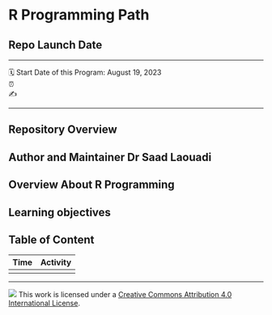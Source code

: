 R Programming Path
================

## Repo Launch Date

-----

:spiral_calendar: Start Date of this Program: August 19, 2023  
:alarm_clock:      
:writing_hand:   

-----

## Repository Overview 


## Author and Maintainer Dr Saad Laouadi



## Overview About R Programming





## Learning objectives


## Table of Content

| Time          | Activity                       |
| :------------ | :----------------------------- |
|               |                                |


-----

![](https://i.creativecommons.org/l/by/4.0/88x31.png) This work is
licensed under a [Creative Commons Attribution 4.0 International
License](https://creativecommons.org/licenses/by/4.0/).
